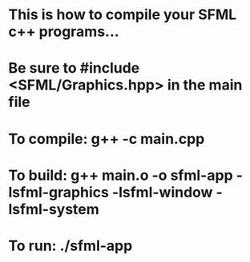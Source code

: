 # This is how to compile your SFML c++ programs...
# 
# Be sure to #include <SFML/Graphics.hpp> in the main file
# 
# To compile:	g++ -c main.cpp
# To build:	g++ main.o -o sfml-app -lsfml-graphics -lsfml-window -lsfml-system
# To run:	./sfml-app
# 
# 
# 
# 
# 

